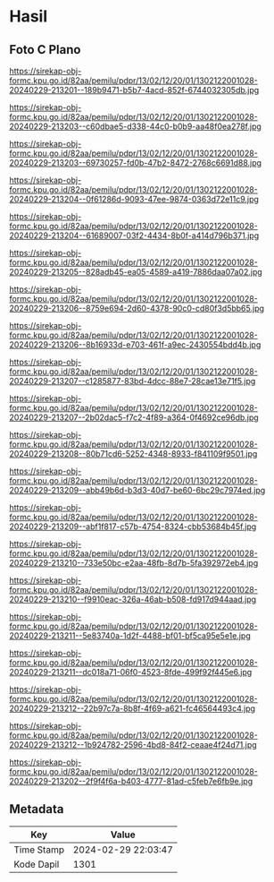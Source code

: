 # Hasil

## Foto C Plano

https://sirekap-obj-formc.kpu.go.id/82aa/pemilu/pdpr/13/02/12/20/01/1302122001028-20240229-213201--189b9471-b5b7-4acd-852f-6744032305db.jpg

https://sirekap-obj-formc.kpu.go.id/82aa/pemilu/pdpr/13/02/12/20/01/1302122001028-20240229-213203--c60dbae5-d338-44c0-b0b9-aa48f0ea278f.jpg

https://sirekap-obj-formc.kpu.go.id/82aa/pemilu/pdpr/13/02/12/20/01/1302122001028-20240229-213203--69730257-fd0b-47b2-8472-2768c6691d88.jpg

https://sirekap-obj-formc.kpu.go.id/82aa/pemilu/pdpr/13/02/12/20/01/1302122001028-20240229-213204--0f61286d-9093-47ee-9874-0363d72e11c9.jpg

https://sirekap-obj-formc.kpu.go.id/82aa/pemilu/pdpr/13/02/12/20/01/1302122001028-20240229-213204--61689007-03f2-4434-8b0f-a414d796b371.jpg

https://sirekap-obj-formc.kpu.go.id/82aa/pemilu/pdpr/13/02/12/20/01/1302122001028-20240229-213205--828adb45-ea05-4589-a419-7886daa07a02.jpg

https://sirekap-obj-formc.kpu.go.id/82aa/pemilu/pdpr/13/02/12/20/01/1302122001028-20240229-213206--8759e694-2d60-4378-90c0-cd80f3d5bb65.jpg

https://sirekap-obj-formc.kpu.go.id/82aa/pemilu/pdpr/13/02/12/20/01/1302122001028-20240229-213206--8b16933d-e703-461f-a9ec-2430554bdd4b.jpg

https://sirekap-obj-formc.kpu.go.id/82aa/pemilu/pdpr/13/02/12/20/01/1302122001028-20240229-213207--c1285877-83bd-4dcc-88e7-28cae13e71f5.jpg

https://sirekap-obj-formc.kpu.go.id/82aa/pemilu/pdpr/13/02/12/20/01/1302122001028-20240229-213207--2b02dac5-f7c2-4f89-a364-0f4692ce96db.jpg

https://sirekap-obj-formc.kpu.go.id/82aa/pemilu/pdpr/13/02/12/20/01/1302122001028-20240229-213208--80b71cd6-5252-4348-8933-f841109f9501.jpg

https://sirekap-obj-formc.kpu.go.id/82aa/pemilu/pdpr/13/02/12/20/01/1302122001028-20240229-213209--abb49b6d-b3d3-40d7-be60-6bc29c7974ed.jpg

https://sirekap-obj-formc.kpu.go.id/82aa/pemilu/pdpr/13/02/12/20/01/1302122001028-20240229-213209--abf1f817-c57b-4754-8324-cbb53684b45f.jpg

https://sirekap-obj-formc.kpu.go.id/82aa/pemilu/pdpr/13/02/12/20/01/1302122001028-20240229-213210--733e50bc-e2aa-48fb-8d7b-5fa392972eb4.jpg

https://sirekap-obj-formc.kpu.go.id/82aa/pemilu/pdpr/13/02/12/20/01/1302122001028-20240229-213210--f9910eac-326a-46ab-b508-fd917d944aad.jpg

https://sirekap-obj-formc.kpu.go.id/82aa/pemilu/pdpr/13/02/12/20/01/1302122001028-20240229-213211--5e83740a-1d2f-4488-bf01-bf5ca95e5e1e.jpg

https://sirekap-obj-formc.kpu.go.id/82aa/pemilu/pdpr/13/02/12/20/01/1302122001028-20240229-213211--dc018a71-06f0-4523-8fde-499f92f445e6.jpg

https://sirekap-obj-formc.kpu.go.id/82aa/pemilu/pdpr/13/02/12/20/01/1302122001028-20240229-213212--22b97c7a-8b8f-4f69-a621-fc46564493c4.jpg

https://sirekap-obj-formc.kpu.go.id/82aa/pemilu/pdpr/13/02/12/20/01/1302122001028-20240229-213212--1b924782-2596-4bd8-84f2-ceaae4f24d71.jpg

https://sirekap-obj-formc.kpu.go.id/82aa/pemilu/pdpr/13/02/12/20/01/1302122001028-20240229-213202--2f9f4f6a-b403-4777-81ad-c5feb7e6fb9e.jpg


## Metadata

| Key        | Value               |
| ---------- | ------------------- |
| Time Stamp | 2024-02-29 22:03:47 |
| Kode Dapil | 1301                |



